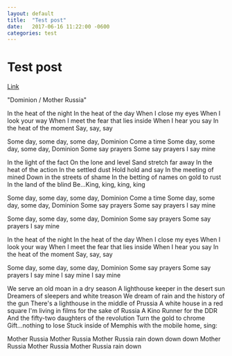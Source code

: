 ```yaml
---
layout: default
title:  "Test post"
date:   2017-06-16 11:22:00 -0600
categories: test
---
```


# Test post
[Link](#)

"Dominion / Mother Russia"

In the heat of the night
In the heat of the day
When I close my eyes
When I look your way
When I meet the fear that lies inside
When I hear you say
In the heat of the moment
Say, say, say

Some day, some day, some day, Dominion
Come a time
Some day, some day, some day, Dominion
Some say prayers
Some say prayers
I say mine

In the light of the fact
On the lone and level
Sand stretch far away
In the heat of the action
In the settled dust
Hold hold and say
In the meeting of mined 
Down in the streets of shame
In the betting of names on gold to rust
In the land of the blind
Be...King, king, king, king

Some day, some day, some day, Dominion
Come a time
Some day, some day, some day, Dominion
Some say prayers
Some say prayers
I say mine

Some day, some day, some day, Dominion
Some say prayers
Some say prayers
I say mine

In the heat of the night
In the heat of the day
When I close my eyes
When I look your way
When I meet the fear that lies inside
When I hear you say
In the heat of the moment
Say, say, say

Some day, some day, some day, Dominion
Some say prayers
Some say prayers
I say mine
I say mine
I say mine

We serve an old moan in a dry season
A lighthouse keeper in the desert sun
Dreamers of sleepers and white treason
We dream of rain and the history of the gun
There's a lighthouse in the middle of Prussia
A white house in a red square
I'm living in films for the sake of Russia
A Kino Runner for the DDR
And the fifty-two daughters of the revolution
Turn the gold to chrome
Gift...nothing to lose
Stuck inside of Memphis with the mobile home, sing:

Mother Russia
Mother Russia
Mother Russia rain down down down
Mother Russia
Mother Russia
Mother Russia rain down
 
